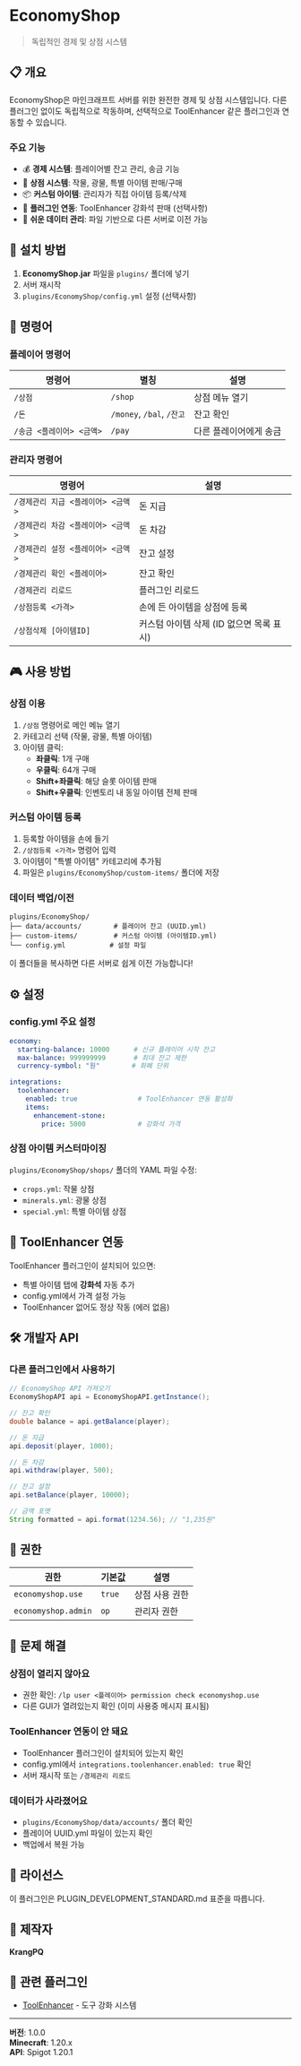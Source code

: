 # EconomyShop

> 독립적인 경제 및 상점 시스템

## 📋 개요

EconomyShop은 마인크래프트 서버를 위한 완전한 경제 및 상점 시스템입니다. 다른 플러그인 없이도 독립적으로 작동하며, 선택적으로 ToolEnhancer 같은 플러그인과 연동할 수 있습니다.

### 주요 기능

- 💰 **경제 시스템**: 플레이어별 잔고 관리, 송금 기능
- 🛒 **상점 시스템**: 작물, 광물, 특별 아이템 판매/구매
- 📦 **커스텀 아이템**: 관리자가 직접 아이템 등록/삭제
- 🔌 **플러그인 연동**: ToolEnhancer 강화석 판매 (선택사항)
- 📁 **쉬운 데이터 관리**: 파일 기반으로 다른 서버로 이전 가능

## 🚀 설치 방법

1. **EconomyShop.jar** 파일을 `plugins/` 폴더에 넣기
2. 서버 재시작
3. `plugins/EconomyShop/config.yml` 설정 (선택사항)

## 📖 명령어

### 플레이어 명령어

| 명령어 | 별칭 | 설명 |
|--------|------|------|
| `/상점` | `/shop` | 상점 메뉴 열기 |
| `/돈` | `/money`, `/bal`, `/잔고` | 잔고 확인 |
| `/송금 <플레이어> <금액>` | `/pay` | 다른 플레이어에게 송금 |

### 관리자 명령어

| 명령어 | 설명 |
|--------|------|
| `/경제관리 지급 <플레이어> <금액>` | 돈 지급 |
| `/경제관리 차감 <플레이어> <금액>` | 돈 차감 |
| `/경제관리 설정 <플레이어> <금액>` | 잔고 설정 |
| `/경제관리 확인 <플레이어>` | 잔고 확인 |
| `/경제관리 리로드` | 플러그인 리로드 |
| `/상점등록 <가격>` | 손에 든 아이템을 상점에 등록 |
| `/상점삭제 [아이템ID]` | 커스텀 아이템 삭제 (ID 없으면 목록 표시) |

## 🎮 사용 방법

### 상점 이용

1. `/상점` 명령어로 메인 메뉴 열기
2. 카테고리 선택 (작물, 광물, 특별 아이템)
3. 아이템 클릭:
    - **좌클릭**: 1개 구매
    - **우클릭**: 64개 구매
    - **Shift+좌클릭**: 해당 슬롯 아이템 판매
    - **Shift+우클릭**: 인벤토리 내 동일 아이템 전체 판매

### 커스텀 아이템 등록

1. 등록할 아이템을 손에 들기
2. `/상점등록 <가격>` 명령어 입력
3. 아이템이 "특별 아이템" 카테고리에 추가됨
4. 파일은 `plugins/EconomyShop/custom-items/` 폴더에 저장

### 데이터 백업/이전

```
plugins/EconomyShop/
├── data/accounts/        # 플레이어 잔고 (UUID.yml)
├── custom-items/         # 커스텀 아이템 (아이템ID.yml)
└── config.yml           # 설정 파일
```

이 폴더들을 복사하면 다른 서버로 쉽게 이전 가능합니다!

## ⚙️ 설정

### config.yml 주요 설정

```yaml
economy:
  starting-balance: 10000      # 신규 플레이어 시작 잔고
  max-balance: 999999999       # 최대 잔고 제한
  currency-symbol: "원"        # 화폐 단위

integrations:
  toolenhancer:
    enabled: true               # ToolEnhancer 연동 활성화
    items:
      enhancement-stone:
        price: 5000             # 강화석 가격
```

### 상점 아이템 커스터마이징

`plugins/EconomyShop/shops/` 폴더의 YAML 파일 수정:
- `crops.yml`: 작물 상점
- `minerals.yml`: 광물 상점
- `special.yml`: 특별 아이템 상점

## 🔌 ToolEnhancer 연동

ToolEnhancer 플러그인이 설치되어 있으면:
- 특별 아이템 탭에 **강화석** 자동 추가
- config.yml에서 가격 설정 가능
- ToolEnhancer 없어도 정상 작동 (에러 없음)

## 🛠️ 개발자 API

### 다른 플러그인에서 사용하기

```java
// EconomyShop API 가져오기
EconomyShopAPI api = EconomyShopAPI.getInstance();

// 잔고 확인
double balance = api.getBalance(player);

// 돈 지급
api.deposit(player, 1000);

// 돈 차감
api.withdraw(player, 500);

// 잔고 설정
api.setBalance(player, 10000);

// 금액 포맷
String formatted = api.format(1234.56); // "1,235원"
```

## 📝 권한

| 권한 | 기본값 | 설명 |
|------|--------|------|
| `economyshop.use` | `true` | 상점 사용 권한 |
| `economyshop.admin` | `op` | 관리자 권한 |

## 🐛 문제 해결

### 상점이 열리지 않아요
- 권한 확인: `/lp user <플레이어> permission check economyshop.use`
- 다른 GUI가 열려있는지 확인 (이미 사용중 메시지 표시됨)

### ToolEnhancer 연동이 안 돼요
- ToolEnhancer 플러그인이 설치되어 있는지 확인
- config.yml에서 `integrations.toolenhancer.enabled: true` 확인
- 서버 재시작 또는 `/경제관리 리로드`

### 데이터가 사라졌어요
- `plugins/EconomyShop/data/accounts/` 폴더 확인
- 플레이어 UUID.yml 파일이 있는지 확인
- 백업에서 복원 가능

## 📄 라이선스

이 플러그인은 PLUGIN_DEVELOPMENT_STANDARD.md 표준을 따릅니다.

## 👤 제작자

**KrangPQ**

## 🔗 관련 플러그인

- [ToolEnhancer](https://github.com/yourusername/ToolEnhancer) - 도구 강화 시스템

---

**버전**: 1.0.0  
**Minecraft**: 1.20.x  
**API**: Spigot 1.20.1
